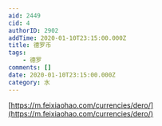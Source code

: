 ```yaml
---
aid: 2449
cid: 4
authorID: 2902
addTime: 2020-01-10T23:15:00.000Z
title: 德罗币
tags:
    - 德罗
comments: []
date: 2020-01-10T23:15:00.000Z
category: 水
---
```


[https://m.feixiaohao.com/currencies/dero/](https://m.feixiaohao.com/currencies/dero/)
